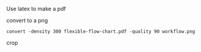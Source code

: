 Use latex to make a pdf

convert to a png 

    convert -density 300 flexible-flow-chart.pdf -quality 90 workflow.png

crop